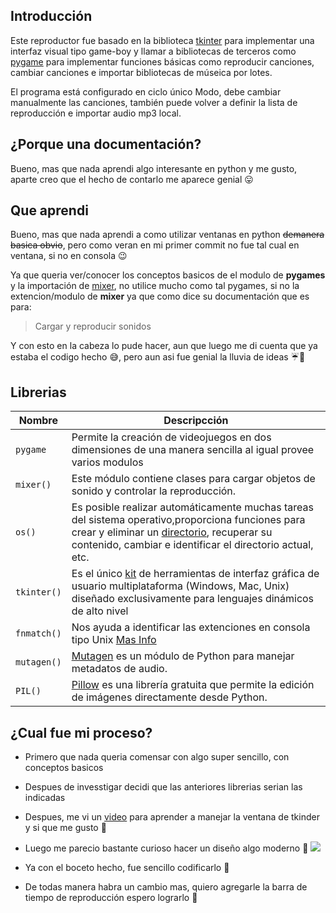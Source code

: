 ## Introducción
Este reproductor fue basado en la biblioteca [tkinter](https://docs.python.org/es/3/library/tkinter.html) para implementar una interfaz visual tipo game-boy y llamar a bibliotecas de terceros como [pygame](https://www.pygame.org/docs/) para implementar funciones básicas como reproducir canciones, cambiar canciones e importar bibliotecas de múseica por lotes. 

El programa está configurado en ciclo único Modo, debe cambiar manualmente las canciones, también puede volver a definir la lista de reproducción e importar audio mp3 local.

## ¿Porque una documentación?
Bueno, mas que nada aprendi algo interesante en python y me gusto, aparte creo que el hecho de contarlo me aparece genial 😛

## Que aprendi
Bueno, mas que nada aprendi a como utilizar ventanas en python ~~demanera basica obvio~~, pero como veran en mi primer commit no fue tal cual en ventana, si no en consola 😉

Ya que queria ver/conocer los conceptos basicos de el modulo de **pygames** y la importación de [mixer](https://www.pygame.org/docs/ref/mixer.html), no utilice mucho como tal pygames, si no la extencion/modulo de **mixer** ya que como dice su documentación que es para:

>Cargar y reproducir sonidos

Y con esto en la cabeza lo pude hacer, aun que luego me di cuenta que ya estaba el codigo hecho 😅, pero aun asi fue genial la lluvia de ideas ☔🧠

## Librerias
| **Nombre**  | **Descripcción**  |
| ------------ | ------------ |
| `pygame`   | Permite la creación de videojuegos en dos dimensiones de una manera sencilla al igual provee varios modulos |
| `mixer()`  | Este módulo contiene clases para cargar objetos de sonido y controlar la reproducción.  |
| `os()`  | Es posible realizar automáticamente muchas tareas del sistema operativo,proporciona funciones para crear y eliminar un [directorio](https://docs.python.org/es/3.10/library/os.html#module-os), recuperar su contenido, cambiar e identificar el directorio actual, etc.  |
| `tkinter()`  | Es el único [kit](https://docs.python.org/es/3/library/tkinter.html) de herramientas de interfaz gráfica de usuario multiplataforma (Windows, Mac, Unix) diseñado exclusivamente para lenguajes dinámicos de alto nivel  |
| `fnmatch()`  | Nos ayuda a identificar las extenciones en consola tipo Unix [Mas Info](https://docs.python.org/es/3.8/library/fnmatch.html#module-fnmatch) |
| `mutagen()`  | [Mutagen](https://mutagen.readthedocs.io/en/latest/) es un módulo de Python para manejar metadatos de audio.  |
| `PIL()`  | [Pillow](http://pillow.readthedocs.org/en/latest/) es una librería gratuita que permite la edición de imágenes directamente desde Python.  |

## ¿Cual fue mi proceso?
- Primero que nada queria comensar con algo super sencillo, con conceptos basicos

- Despues de invesstigar decidi que las anteriores librerias serian las indicadas

- Despues, me vi un [video](https://www.youtube.com/watch?v=YXPyB4XeYLA) para aprender a manejar la ventana de tkinder y si que me gusto 🤫

- Luego me parecio bastante curioso hacer un diseño algo moderno 🥴
![](![](https://pandao.github.io/editor.md/examples/images/4.jpg))

- Ya con el boceto hecho, fue sencillo codificarlo 🥱

- De todas manera habra un cambio mas, quiero agregarle la barra de tiempo de reproducción espero lograrlo 🤗
